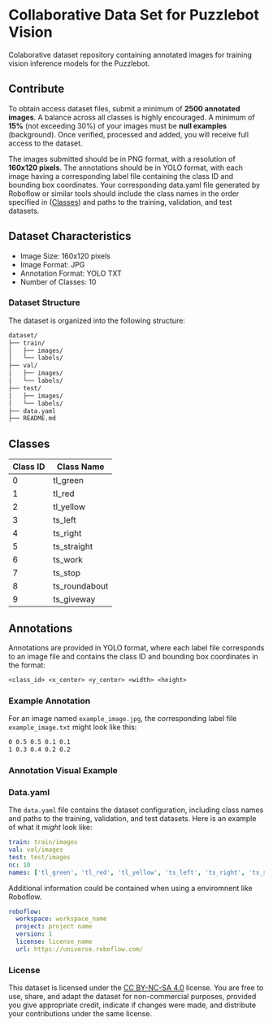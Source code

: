 # Collaborative Data Set for Puzzlebot Vision

Colaborative dataset repository containing annotated images for training vision inference models for the Puzzlebot.

## Contribute

To obtain access dataset files, submit a minimum of **2500 annotated images**. A balance across all classes is highly encouraged. A minimum of **15%** (not exceeding 30%) of your images must be **null examples** (background). Once verified, processed and added, you will receive full access to the dataset.  

The images submitted should be in PNG format, with a resolution of **160x120 pixels**. The annotations should be in YOLO format, with each image having a corresponding label file containing the class ID and bounding box coordinates. Your corresponding data.yaml file generated by Roboflow or similar tools should include the class names in the order specified in ([Classes](#classes)) and paths to the training, validation, and test datasets.

## Dataset Characteristics

- Image Size: 160x120 pixels
- Image Format: JPG
- Annotation Format: YOLO TXT
- Number of Classes: 10

### Dataset Structure

The dataset is organized into the following structure:

``` txt
dataset/
├── train/
│   ├── images/
│   └── labels/
├── val/
│   ├── images/
│   └── labels/
├── test/
│   ├── images/
│   └── labels/
├── data.yaml
├── README.md
```

## Classes

| Class ID | Class Name       |
|----------|------------------|
| 0        | tl_green         |
| 1        | tl_red           |
| 2        | tl_yellow        |
| 3        | ts_left          |
| 4        | ts_right         |
| 5        | ts_straight      |
| 6        | ts_work          |
| 7        | ts_stop          |
| 8        | ts_roundabout    |
| 9        | ts_giveway       |

## Annotations

Annotations are provided in YOLO format, where each label file corresponds to an image file and contains the class ID and bounding box coordinates in the format:

```txt
<class_id> <x_center> <y_center> <width> <height>
```

### Example Annotation

For an image named `example_image.jpg`, the corresponding label file `example_image.txt` might look like this:

```txt
0 0.5 0.5 0.1 0.1
1 0.3 0.4 0.2 0.2
```

### Annotation Visual Example

### Data.yaml

The `data.yaml` file contains the dataset configuration, including class names and paths to the training, validation, and test datasets. Here is an example of what it *might* look like:

``` yaml
train: train/images
val: val/images
test: test/images
nc: 10
names: ['tl_green', 'tl_red', 'tl_yellow', 'ts_left', 'ts_right', 'ts_straight', 'ts_work', 'ts_stop', 'ts_roundabout', 'ts_giveway']
```

Additional information could be contained when using a enviromnent like Roboflow.

``` yaml
roboflow:
  workspace: workspace_name
  project: project name
  version: 1
  license: license_name
  url: https://universe.roboflow.com/
```

### License

This dataset is licensed under the [CC BY-NC-SA 4.0](https://creativecommons.org/licenses/by-nc-sa/4.0/) license. You are free to use, share, and adapt the dataset for non-commercial purposes, provided you give appropriate credit, indicate if changes were made, and distribute your contributions under the same license.
